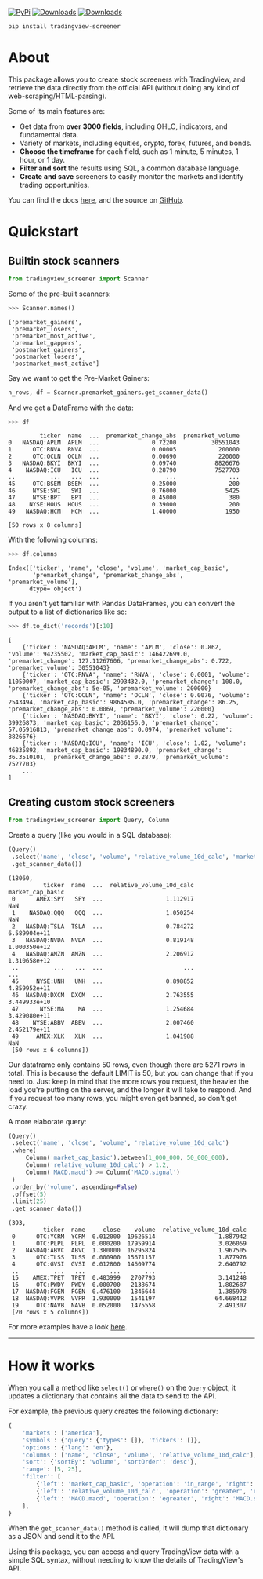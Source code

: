 
[![PyPi](https://img.shields.io/badge/PyPi-2.4.0-yellow)](https://pypi.org/project/tradingview-screener/)
[![Downloads](https://static.pepy.tech/badge/tradingview-screener)](https://pepy.tech/project/tradingview-screener)
[![Downloads](https://static.pepy.tech/badge/tradingview-screener/month)](https://pepy.tech/project/tradingview-screener)

```
pip install tradingview-screener
```

# About

This package allows you to create stock screeners with TradingView, and retrieve the data directly from the official
API (without doing any kind of web-scraping/HTML-parsing).

Some of its main features are:

- Get data from **over 3000 fields**, including OHLC, indicators, and fundamental data.
- Variety of markets, including equities, crypto, forex, futures, and bonds.
- **Choose the timeframe** for each field, such as 1 minute, 5 minutes, 1 hour, or 1 day.
- **Filter and sort** the results using SQL, a common database language.
- **Create and save** screeners to easily monitor the markets and identify trading opportunities.

You can find the docs [here](https://shner-elmo.github.io/TradingView-Screener/tradingview_screener.html),
and the source on [GitHub](https://github.com/shner-elmo/TradingView-Screener).

# Quickstart

## Builtin stock scanners

```python
from tradingview_screener import Scanner
```

Some of the pre-built scanners:
```python
>>> Scanner.names()
```
```
['premarket_gainers',
 'premarket_losers',
 'premarket_most_active',
 'premarket_gappers',
 'postmarket_gainers',
 'postmarket_losers',
 'postmarket_most_active']
```

Say we want to get the Pre-Market Gainers:
```python
n_rows, df = Scanner.premarket_gainers.get_scanner_data()
```

And we get a DataFrame with the data:
```python
>>> df
```
```
         ticker  name  ...  premarket_change_abs  premarket_volume
0   NASDAQ:APLM  APLM  ...               0.72200          30551043
1      OTC:RNVA  RNVA  ...               0.00005            200000
2      OTC:OCLN  OCLN  ...               0.00690            220000
3   NASDAQ:BKYI  BKYI  ...               0.09740           8826676
4    NASDAQ:ICU   ICU  ...               0.28790           7527703
..          ...   ...  ...                   ...               ...
45     OTC:BSEM  BSEM  ...               0.25000               200
46     NYSE:SWI   SWI  ...               0.76000              5425
47     NYSE:BPT   BPT  ...               0.45000               380
48    NYSE:HOUS  HOUS  ...               0.39000               200
49   NASDAQ:HCM   HCM  ...               1.40000              1950

[50 rows x 8 columns]
```

With the following columns:
```python
>>> df.columns
```
```
Index(['ticker', 'name', 'close', 'volume', 'market_cap_basic',
       'premarket_change', 'premarket_change_abs', 'premarket_volume'],
      dtype='object')
```

If you aren't yet familiar with Pandas DataFrames, you can convert the output to a list of dictionaries like so:
```python
>>> df.to_dict('records')[:10]
```
```
[
    {'ticker': 'NASDAQ:APLM', 'name': 'APLM', 'close': 0.862, 'volume': 94235502, 'market_cap_basic': 146422699.0, 'premarket_change': 127.11267606, 'premarket_change_abs': 0.722, 'premarket_volume': 30551043}
    {'ticker': 'OTC:RNVA', 'name': 'RNVA', 'close': 0.0001, 'volume': 11050007, 'market_cap_basic': 2993432.0, 'premarket_change': 100.0, 'premarket_change_abs': 5e-05, 'premarket_volume': 200000}
    {'ticker': 'OTC:OCLN', 'name': 'OCLN', 'close': 0.0076, 'volume': 2543494, 'market_cap_basic': 9864586.0, 'premarket_change': 86.25, 'premarket_change_abs': 0.0069, 'premarket_volume': 220000}
    {'ticker': 'NASDAQ:BKYI', 'name': 'BKYI', 'close': 0.22, 'volume': 39926873, 'market_cap_basic': 2036156.0, 'premarket_change': 57.05916813, 'premarket_change_abs': 0.0974, 'premarket_volume': 8826676}
    {'ticker': 'NASDAQ:ICU', 'name': 'ICU', 'close': 1.02, 'volume': 46835892, 'market_cap_basic': 19834890.0, 'premarket_change': 36.3510101, 'premarket_change_abs': 0.2879, 'premarket_volume': 7527703}
    ...
]
```

## Creating custom stock screeners

```python
from tradingview_screener import Query, Column
```


Create a query (like you would in a SQL database):
```python
(Query()
 .select('name', 'close', 'volume', 'relative_volume_10d_calc', 'market_cap_basic')
 .get_scanner_data())
```
```
(18060,
          ticker  name  ...  relative_volume_10d_calc  market_cap_basic
 0      AMEX:SPY   SPY  ...                  1.112917               NaN
 1    NASDAQ:QQQ   QQQ  ...                  1.050254               NaN
 2   NASDAQ:TSLA  TSLA  ...                  0.784272      6.589904e+11
 3   NASDAQ:NVDA  NVDA  ...                  0.819148      1.000350e+12
 4   NASDAQ:AMZN  AMZN  ...                  2.206912      1.310658e+12
 ..          ...   ...  ...                       ...               ...
 45     NYSE:UNH   UNH  ...                  0.898852      4.859952e+11
 46  NASDAQ:DXCM  DXCM  ...                  2.763555      3.449933e+10
 47      NYSE:MA    MA  ...                  1.254684      3.429080e+11
 48    NYSE:ABBV  ABBV  ...                  2.007460      2.452179e+11
 49     AMEX:XLK   XLK  ...                  1.041988               NaN
 [50 rows x 6 columns])
```

Our dataframe only contains 50 rows, even though there are 5271 rows in total. 
This is because the default LIMIT is 50, but you can change that if you need to. 
Just keep in mind that the more rows you request, the heavier the load you're putting on the server, and the longer 
it will take to respond. 
And if you request too many rows, you might even get banned, so don't get crazy.



A more elaborate query:
```python
(Query()
 .select('name', 'close', 'volume', 'relative_volume_10d_calc')
 .where(
     Column('market_cap_basic').between(1_000_000, 50_000_000),
     Column('relative_volume_10d_calc') > 1.2,
     Column('MACD.macd') >= Column('MACD.signal')
 )
 .order_by('volume', ascending=False)
 .offset(5)
 .limit(25)
 .get_scanner_data())
```
```
(393,
          ticker  name     close    volume  relative_volume_10d_calc
 0      OTC:YCRM  YCRM  0.012000  19626514                  1.887942
 1      OTC:PLPL  PLPL  0.000200  17959914                  3.026059
 2   NASDAQ:ABVC  ABVC  1.380000  16295824                  1.967505
 3      OTC:TLSS  TLSS  0.000900  15671157                  1.877976
 4      OTC:GVSI  GVSI  0.012800  14609774                  2.640792
 ..          ...   ...       ...       ...                       ...
 15    AMEX:TPET  TPET  0.483999   2707793                  3.141248
 16     OTC:PWDY  PWDY  0.000700   2138674                  1.802687
 17  NASDAQ:FGEN  FGEN  0.476100   1846644                  1.385978
 18  NASDAQ:VVPR  VVPR  1.930000   1541197                 64.668412
 19     OTC:NAVB  NAVB  0.052000   1475558                  2.491307
 [20 rows x 5 columns])
```

For more examples have a look [here](https://shner-elmo.github.io/TradingView-Screener/tradingview_screener/query.html).

---


# How it works

When you call a method like `select()` or `where()` on the `Query` object,
it updates a dictionary that contains all the data to send to the API.

For example, the previous query creates the following dictionary:
```py
{
    'markets': ['america'],
    'symbols': {'query': {'types': []}, 'tickers': []},
    'options': {'lang': 'en'},
    'columns': ['name', 'close', 'volume', 'relative_volume_10d_calc'],
    'sort': {'sortBy': 'volume', 'sortOrder': 'desc'},
    'range': [5, 25],
    'filter': [
        {'left': 'market_cap_basic', 'operation': 'in_range', 'right': [1000000, 50000000]},
        {'left': 'relative_volume_10d_calc', 'operation': 'greater', 'right': 1.2},
        {'left': 'MACD.macd', 'operation': 'egreater', 'right': 'MACD.signal'},
    ],
}
```

When the `get_scanner_data()` method is called, it will dump that dictionary as a JSON and send it to the API.

Using this package, you can access and query TradingView data with a simple SQL syntax, without needing to know the 
details of TradingView's API.
